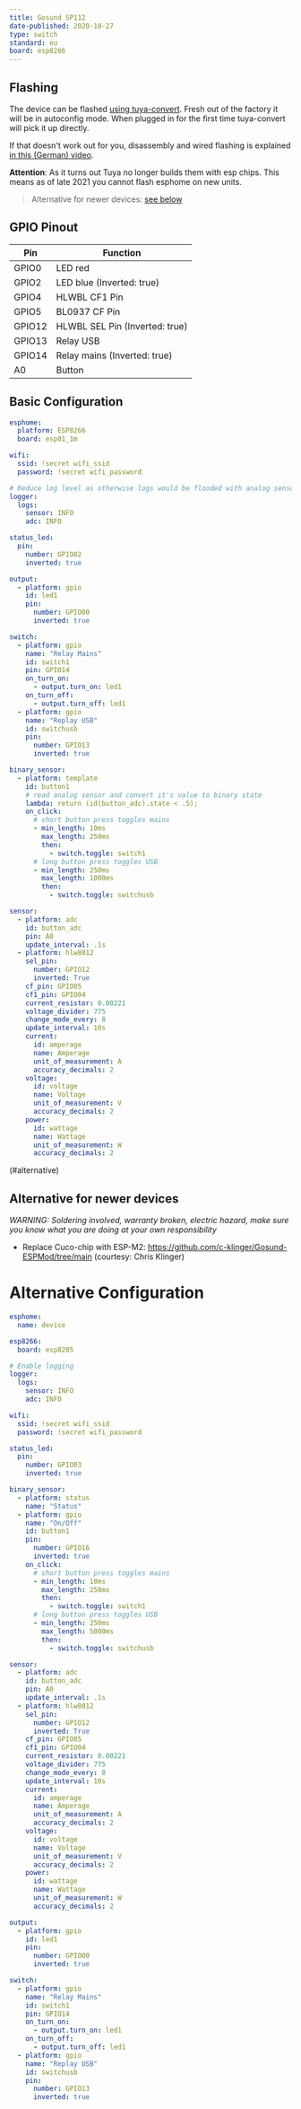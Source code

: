```yaml
---
title: Gosund SP112
date-published: 2020-10-27
type: switch
standard: eu
board: esp8266
---
```


## Flashing

The device can be flashed [using tuya-convert](/guides/tuya-convert). Fresh out of the factory it will be in autoconfig mode. When plugged in for the first time tuya-convert will pick it up directly.

If that doesn't work out for you, disassembly and wired flashing is explained [in this (German) video](https://www.youtube.com/watch?v=hfYFB1UENTQ).

**Attention**: As it turns out Tuya no longer builds them with esp chips. This means as of late 2021 you cannot flash esphome on new units.

> Alternative for newer devices: [see below](#alternative)


## GPIO Pinout

| Pin    | Function                       |
| ------ | ------------------------------ |
| GPIO0  | LED red                        |
| GPIO2  | LED blue (Inverted: true)      |
| GPIO4  | HLWBL CF1 Pin                  |
| GPIO5  | BL0937 CF Pin                  |
| GPIO12 | HLWBL SEL Pin (Inverted: true) |
| GPIO13 | Relay USB                      |
| GPIO14 | Relay mains (Inverted: true)   |
| A0     | Button                         |

## Basic Configuration

```yaml
esphome:
  platform: ESP8266
  board: esp01_1m

wifi:
  ssid: !secret wifi_ssid
  password: !secret wifi_password

# Reduce log level as otherwise logs would be flooded with analog sensor readings
logger:
  logs:
    sensor: INFO
    adc: INFO

status_led:
  pin:
    number: GPIO02
    inverted: true

output:
  - platform: gpio
    id: led1
    pin:
      number: GPIO00
      inverted: true

switch:
  - platform: gpio
    name: "Relay Mains"
    id: switch1
    pin: GPIO14
    on_turn_on:
      - output.turn_on: led1
    on_turn_off:
      - output.turn_off: led1
  - platform: gpio
    name: "Replay USB"
    id: switchusb
    pin:
      number: GPIO13
      inverted: true

binary_sensor:
  - platform: template
    id: button1
    # read analog sensor and convert it's value to binary state
    lambda: return (id(button_adc).state < .5);
    on_click:
      # short button press toggles mains
      - min_length: 10ms
        max_length: 250ms
        then:
          - switch.toggle: switch1
      # long button press toggles USB
      - min_length: 250ms
        max_length: 1000ms
        then:
          - switch.toggle: switchusb

sensor:
  - platform: adc
    id: button_adc
    pin: A0
    update_interval: .1s
  - platform: hlw8012
    sel_pin:
      number: GPIO12
      inverted: True
    cf_pin: GPIO05
    cf1_pin: GPIO04
    current_resistor: 0.00221
    voltage_divider: 775
    change_mode_every: 8
    update_interval: 10s
    current:
      id: amperage
      name: Amperage
      unit_of_measurement: A
      accuracy_decimals: 2
    voltage:
      id: voltage
      name: Voltage
      unit_of_measurement: V
      accuracy_decimals: 2
    power:
      id: wattage
      name: Wattage
      unit_of_measurement: W
      accuracy_decimals: 2
```
(#alternative)
## Alternative for newer devices

*WARNING: Soldering involved, warranty broken, electric hazard, make sure you know what you are doing at your own responsibility*

- Replace Cuco-chip with ESP-M2: https://github.com/c-klinger/Gosund-ESPMod/tree/main (courtesy: Chris Klinger)

# Alternative Configuration

```yaml
esphome:
  name: device

esp8266:
  board: esp8285

# Enable logging
logger:
  logs:
    sensor: INFO
    adc: INFO

wifi:
  ssid: !secret wifi_ssid
  password: !secret wifi_password

status_led:
  pin:
    number: GPIO03
    inverted: true

binary_sensor:
  - platform: status
    name: "Status"
  - platform: gpio
    name: "On/Off"
    id: button1
    pin:
      number: GPIO16
      inverted: true
    on_click:
      # short button press toggles mains
      - min_length: 10ms
        max_length: 250ms
        then:
          - switch.toggle: switch1
      # long button press toggles USB
      - min_length: 250ms
        max_length: 5000ms
        then:
          - switch.toggle: switchusb

sensor:
  - platform: adc
    id: button_adc
    pin: A0
    update_interval: .1s
  - platform: hlw8012
    sel_pin:
      number: GPIO12
      inverted: True
    cf_pin: GPIO05
    cf1_pin: GPIO04
    current_resistor: 0.00221
    voltage_divider: 775
    change_mode_every: 8
    update_interval: 10s
    current:
      id: amperage
      name: Amperage
      unit_of_measurement: A
      accuracy_decimals: 2
    voltage:
      id: voltage
      name: Voltage
      unit_of_measurement: V
      accuracy_decimals: 2
    power:
      id: wattage
      name: Wattage
      unit_of_measurement: W
      accuracy_decimals: 2

output:
  - platform: gpio
    id: led1
    pin:
      number: GPIO00
      inverted: true

switch:
  - platform: gpio
    name: "Relay Mains"
    id: switch1
    pin: GPIO14
    on_turn_on:
      - output.turn_on: led1
    on_turn_off:
      - output.turn_off: led1
  - platform: gpio
    name: "Replay USB"
    id: switchusb
    pin:
      number: GPIO13
      inverted: true
```
